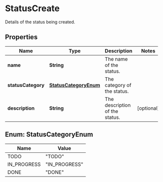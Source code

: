 

# StatusCreate

Details of the status being created.

## Properties

| Name | Type | Description | Notes |
|------------ | ------------- | ------------- | -------------|
|**name** | **String** | The name of the status. |  |
|**statusCategory** | [**StatusCategoryEnum**](#StatusCategoryEnum) | The category of the status. |  |
|**description** | **String** | The description of the status. |  [optional] |



## Enum: StatusCategoryEnum

| Name | Value |
|---- | -----|
| TODO | &quot;TODO&quot; |
| IN_PROGRESS | &quot;IN_PROGRESS&quot; |
| DONE | &quot;DONE&quot; |



